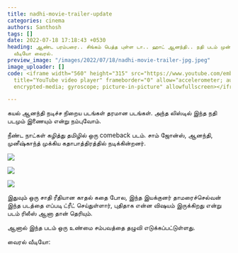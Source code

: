 ```yaml
---
title: nadhi-movie-trailer-update
categories: cinema
authors: Santhosh
tags: []
date: 2022-07-18 17:18:43 +0530
heading: ஆண்ட பரம்பரை.. சிங்கம் பெத்த புள்ள டா.. ஹாட் ஆனந்தி.. நதி படம் முன்னோட்ட
  வீடியோ வைரல்.
preview_image: "/images/2022/07/18/nadhi-movie-trailer-jpg.jpeg"
image_uploader: []
code: <iframe width="560" height="315" src="https://www.youtube.com/embed/Da5GFSHvEIw"
  title="YouTube video player" frameborder="0" allow="accelerometer; autoplay; clipboard-write;
  encrypted-media; gyroscope; picture-in-picture" allowfullscreen></iframe>

---
```

கயல் ஆனந்தி நடிச்ச நிறைய படங்கள் தரமான படங்கள். அந்த லிஸ்டில் இந்த நதி படமும் இணையும் என்று நம்புவோம்.

நீண்ட நாட்கள் கழித்து தமிழில் ஒரு comeback படம். சாம் ஜோன்ஸ், ஆனந்தி, முனீஷ்காந்த் முக்கிய கதாபாத்திரத்தில் நடிக்கின்றனர்.

![](/images/2022/07/18/nadhi-trailer-1-jpg.jpeg)

![](/images/2022/07/18/nadhi-trailer-2-jpg.jpeg)

![](/images/2022/07/18/nadhi-trailer-3-jpg.jpeg)

இதுவும் ஒரு சாதி ரீதியான காதல் கதை போல, இந்த இயக்குனர் தாமரைச்செல்வன் இந்த படத்தை எப்படி ட்ரீட் செய்துள்ளார், புதிதாக என்ன விஷயம் இருக்கிறது என்று படம் ரிலீஸ் ஆனா தான் தெரியும்.

ஆனால் இந்த படம் ஒரு உண்மை சம்பவத்தை தழுவி எடுக்கப்பட்டுள்ளது.

வைரல் வீடியோ:
